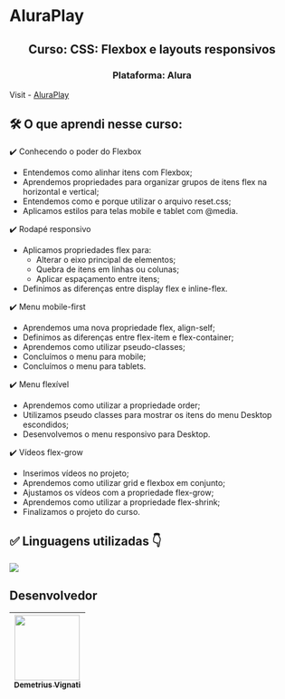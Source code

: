 # AluraPlay

<h2 align="center">Curso: CSS: Flexbox e layouts responsivos</h2>
<h3 align="center">Plataforma: Alura</h3>

Visit - [AluraPlay](https://www.google.com)

<!-- <img width="960" alt="Imagem do site" src="https://github.com/demetriusvas/robotron-2000/blob/77ae8d47575f760ee186c18de86bcb9796d18995/img/screenshot-robotron-2000.png"> -->

## 🛠️ O que aprendi nesse curso:

:heavy_check_mark: Conhecendo o poder do Flexbox

* Entendemos como alinhar itens com Flexbox;
* Aprendemos propriedades para organizar grupos de itens flex na horizontal e vertical;
* Entendemos como e porque utilizar o arquivo reset.css;
* Aplicamos estilos para telas mobile e tablet com @media.

:heavy_check_mark: Rodapé responsivo

* Aplicamos propriedades flex para:
  * Alterar o eixo principal de elementos;
  * Quebra de itens em linhas ou colunas;
  * Aplicar espaçamento entre itens;
* Definimos as diferenças entre display flex e inline-flex.

:heavy_check_mark: Menu mobile-first

* Aprendemos uma nova propriedade flex, align-self;
* Definimos as diferenças entre flex-item e flex-container;
* Aprendemos como utilizar pseudo-classes;
* Concluímos o menu para mobile;
* Concluímos o menu para tablets.

:heavy_check_mark: Menu flexível

* Aprendemos como utilizar a propriedade order;
* Utilizamos pseudo classes para mostrar os itens do menu Desktop escondidos;
* Desenvolvemos o menu responsivo para Desktop.

:heavy_check_mark: Vídeos flex-grow

* Inserimos vídeos no projeto;
* Aprendemos como utilizar grid e flexbox em conjunto;
* Ajustamos os vídeos com a propriedade flex-grow;
* Aprendemos como utilizar a propriedade flex-shrink;
* Finalizamos o projeto do curso.


## ✅ Linguagens utilizadas 👇

<p align="left">
  <a href="#">
    <img src="https://skillicons.dev/icons?i=html,css" />
  </a>
</p>



## Desenvolvedor

| [<img src="https://avatars.githubusercontent.com/u/22012261?s=400&v=4" width=115><br><sub>Demetrius Vignati</sub>](https://github.com/demetriusvas) |
| :---: |
